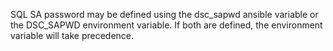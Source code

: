 SQL SA password may be defined using the dsc_sapwd ansible variable or the DSC_SAPWD environment variable. If both are defined, the environment variable will take precedence.